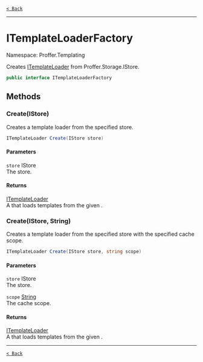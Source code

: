 [`< Back`](./)

---

# ITemplateLoaderFactory

Namespace: Proffer.Templating

Creates [ITemplateLoader](./proffer.templating.itemplateloader) from Proffer.Storage.IStore.

```csharp
public interface ITemplateLoaderFactory
```

## Methods

### **Create(IStore)**

Creates a template loader from the specified store.

```csharp
ITemplateLoader Create(IStore store)
```

#### Parameters

`store` IStore<br>
The store.

#### Returns

[ITemplateLoader](./proffer.templating.itemplateloader)<br>
A  that loads templates from the given .

### **Create(IStore, String)**

Creates a template loader from the specified store with the specified cache scope.

```csharp
ITemplateLoader Create(IStore store, string scope)
```

#### Parameters

`store` IStore<br>
The store.

`scope` [String](https://docs.microsoft.com/en-us/dotnet/api/system.string)<br>
The cache scope.

#### Returns

[ITemplateLoader](./proffer.templating.itemplateloader)<br>
A  that loads templates from the given .

---

[`< Back`](./)
